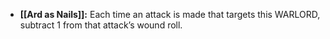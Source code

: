 - **[[Ard as Nails]]:** Each time an attack is made that targets this WARLORD, subtract 1 from that attack’s wound roll.